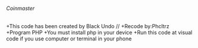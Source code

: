 ###### Coinmaster 
+This code has been created by Black Undo //
+Recode by:Phcltrz
+Program PHP
+You must install php in your device
+Run this code at visual code if you use computer or terminal in your phone
